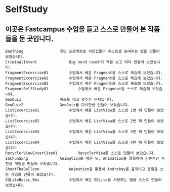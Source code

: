 # SelfStudy
## 이곳은 Fastcampus 수업을 듣고 스스로 만들어 본 작품들을 둔 곳입니다.

	BanThing				개인 프로젝트로 치킨집들의 리스트를 보여주는 앱을 만들어 보았습니다.
 	CriminalIntent 				Big nerd ranch의 책을 보고 따라 만들어 보았습니다.
	FragmentExcercise01			수업에서 배운 Fragment을 스스로 복습해 보았습니다.
	FragmentExcercise02			수업에서 배운 Fragment을 스스로 복습해 보았습니다.
	FragmentExcercise03			수업에서 배운 Fragment을 스스로 복습해 보았습니다.
	FragmentSelfStudy01 			수업에서 배운 Fragment을 스스로 복습해 보았습니다.
	GeoQuiz 				퀴즈를 내고 맞추는 문제입니다.
	GeoQuiz2 				GeoQuiz를 다시한번 만들어 보았습니다.
	ListExcercise01 			수업에서 배운 ListView를 스스로 1번 째 만들어 보았습니다.
	ListExcercise02 			수업에서 배운 ListView를 스스로 2번 째 만들어 보았습니다.
	ListExcercise03 			수업에서 배운 ListView를 스스로 3번 째 만들어 보았습니다.
	ListExcercise04 			수업에서 배운 ListView를 스스로 4번 째 만들어 보았습니다.
	RecyclerViewExcerCise01			RecyclerView를 스스로 만들어 보았습니다.
	SaChunSung 				Animation을 배운 뒤, Animation을 활용하여 기본적인 사천성 게임을 만들어 보았습니다.
	ShootTheBalloon				Animation을 활용해 Androboy를 움직이고 총알을 쏘는 게임을 만들어 보았습니다.
	SQLiteBasic_Bbs				수업에서 배운 SQLite을 사용하는 앱을 스스로 만들어 보았습니다.
	
